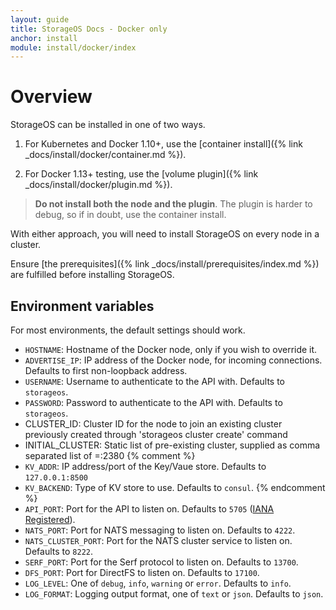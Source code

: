 ```yaml
---
layout: guide
title: StorageOS Docs - Docker only
anchor: install
module: install/docker/index
---
```


# Overview

StorageOS can be installed in one of two ways.

1. For Kubernetes and Docker 1.10+, use the [container install]({%
link _docs/install/docker/container.md %}).

2. For Docker 1.13+ testing, use the [volume plugin]({%
link _docs/install/docker/plugin.md %}).

>**Do not install both the node and the plugin**. The plugin is harder to debug, so if in doubt, use the container install.

With either approach, you will need to install StorageOS on every node in a
cluster.

Ensure [the prerequisites]({% link _docs/install/prerequisites/index.md %}) are
fulfilled before installing StorageOS.

## Environment variables

For most environments, the default settings should work.

* `HOSTNAME`: Hostname of the Docker node, only if you wish to override it.
* `ADVERTISE_IP`: IP address of the Docker node, for incoming connections.  Defaults to first non-loopback address.
* `USERNAME`: Username to authenticate to the API with.  Defaults to `storageos`.
* `PASSWORD`: Password to authenticate to the API with.  Defaults to `storageos`.
* CLUSTER_ID: Cluster ID for the node to join an existing cluster previously created through 'storageos cluster create' command
* INITIAL_CLUSTER: Static list of pre-existing cluster, supplied as comma separated list of <hostname>=<ip>:2380
{% comment %}
* `KV_ADDR`: IP address/port of the Key/Vaue store.  Defaults to `127.0.0.1:8500`
* `KV_BACKEND`: Type of KV store to use.  Defaults to `consul`.
{% endcomment %}
* `API_PORT`: Port for the API to listen on.  Defaults to `5705` ([IANA Registered](https://www.iana.org/assignments/service-names-port-numbers/service-names-port-numbers.xhtml?search=5705)).
* `NATS_PORT`: Port for NATS messaging to listen on.  Defaults to `4222`.
* `NATS_CLUSTER_PORT`: Port for the NATS cluster service to listen on.  Defaults to `8222`.
* `SERF_PORT`: Port for the Serf protocol to listen on.  Defaults to `13700`.
* `DFS_PORT`: Port for DirectFS to listen on.  Defaults to `17100`.
* `LOG_LEVEL`: One of `debug`, `info`, `warning` or `error`.  Defaults to `info`.
* `LOG_FORMAT`: Logging output format, one of `text` or `json`.  Defaults to `json`.

